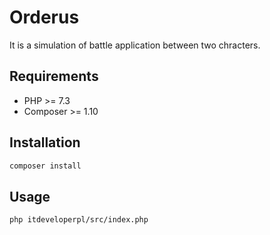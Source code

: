 # Orderus

It is a simulation of battle application between two chracters.
## Requirements
- PHP >= 7.3
- Composer >= 1.10

## Installation

```bash
composer install
```

## Usage

```bash
php itdeveloperpl/src/index.php
```

